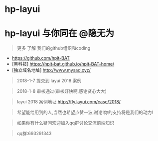 # hp-layui
# hp-layui 与你同在   @隐无为

>更多 了解  我们的github组织和coding

- https://github.com/hpit-BAT
- [黑科技]  https://hpit-bat.github.io/hpit-BAT-home/
- [独立域名地址] http://www.mysad.xyz/

> 2018-1-7 提交到 layui 2018 案例 

> 2018-1-8 审核通过(审核好快啊,感谢贤心大大)

> layui 2018 案例地址  http://fly.layui.com/case/2018/

> 希望能给用到的人,当然也希望点赞一波,谢谢!你的支持将是我们的动力!



> 如果你有什么疑问欢迎加入qq群讨论交流前端知识

> qq群:693291343
